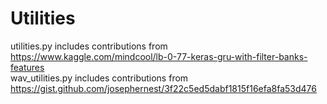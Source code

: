 # Utilities

utilities.py includes contributions from https://www.kaggle.com/mindcool/lb-0-77-keras-gru-with-filter-banks-features                                                                        
wav_utilities.py includes contributions from https://gist.github.com/josephernest/3f22c5ed5dabf1815f16efa8fa53d476